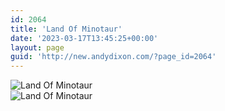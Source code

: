 ```yaml
---
id: 2064
title: 'Land Of Minotaur'
date: '2023-03-17T13:45:25+00:00'
layout: page
guid: 'http://new.andydixon.com/?page_id=2064'
---
```


![Land Of Minotaur](https://i0.wp.com/assets.g8x2.ldn.idrivee2-23.com/posters/Land%20Of%20Minotaur%2001.jpg?w=1200&ssl=1 "Land Of Minotaur")  
![Land Of Minotaur](https://i0.wp.com/assets.g8x2.ldn.idrivee2-23.com/posters/Land%20Of%20Minotaur%2002.jpg?w=1200&ssl=1 "Land Of Minotaur")